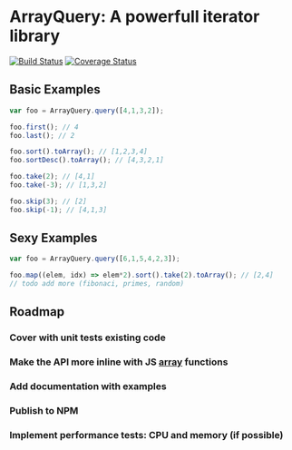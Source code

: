 # ArrayQuery: A powerfull iterator library

[![Build Status](https://travis-ci.org/labs42io/array-query.svg?branch=vlad)](https://travis-ci.org/labs42io/array-query)
[![Coverage Status](https://coveralls.io/repos/github/labs42io/array-query/badge.svg?branch=vlad)](https://coveralls.io/github/labs42io/array-query?branch=vlad)

## Basic Examples

```js
var foo = ArrayQuery.query([4,1,3,2]);

foo.first(); // 4
foo.last(); // 2

foo.sort().toArray(); // [1,2,3,4]
foo.sortDesc().toArray(); // [4,3,2,1]

foo.take(2); // [4,1]
foo.take(-3); // [1,3,2]

foo.skip(3); // [2]
foo.skip(-1); // [4,1,3]
```

## Sexy Examples

```js
var foo = ArrayQuery.query([6,1,5,4,2,3]);

foo.map((elem, idx) => elem*2).sort().take(2).toArray(); // [2,4]
// todo add more (fibonaci, primes, random)

```



## Roadmap
### Cover with unit tests existing code
### Make the API more inline with JS [array](https://developer.mozilla.org/en-US/docs/Web/JavaScript/Reference/Global_Objects/Array/@@iterator) functions 
### Add documentation with examples
### Publish to NPM
### Implement performance tests: CPU and memory (if possible)
